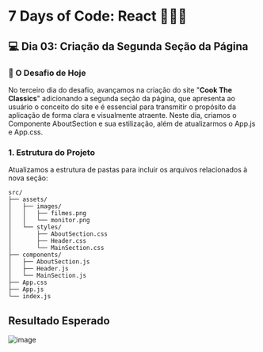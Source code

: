 # 7 Days of Code: React 🥗🍿🎥

## 💻 Dia 03: Criação da Segunda Seção da Página

### 🚀 O Desafio de Hoje

No terceiro dia do desafio, avançamos na criação do site "**Cook The Classics**" adicionando a segunda seção da página, que apresenta ao usuário o conceito do site e é essencial para transmitir o propósito da aplicação de forma clara e visualmente atraente. Neste dia, criamos o Componente AboutSection e sua estilização, além de atualizarmos o App.js e App.css.

### 1. Estrutura do Projeto
Atualizamos a estrutura de pastas para incluir os arquivos relacionados à nova seção:
  ```
  src/
  ├── assets/
  │   ├── images/
  │   │   ├── filmes.png
  │   │   └── monitor.png
  │   └── styles/
  │       ├── AboutSection.css
  │       ├── Header.css
  │       └── MainSection.css
  ├── components/
  │   ├── AboutSection.js
  │   ├── Header.js
  │   └── MainSection.js
  ├── App.css
  ├── App.js
  └── index.js
  ```

## Resultado Esperado

![image](https://github.com/user-attachments/assets/a195a023-ede5-4a58-9889-e2a5770f4ee1)
